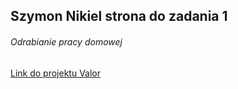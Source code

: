 ## Szymon Nikiel strona do zadania 1
###### Odrabianie pracy domowej 
[Link do projektu Valor](https://github.com/infoshareacademy/jfdzw1-valor.git)